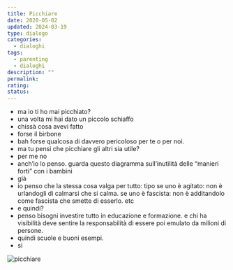 ```yaml
---
title: Picchiare
date: 2020-05-02
updated: 2024-03-19
type: dialogo
categories:
  - dialoghi
tags:
  - parenting
  - dialoghi
description: ""
permalink: 
rating: 
status: 
---
```


- ma io ti ho mai picchiato?
- una volta mi hai dato un piccolo schiaffo
- chissà cosa avevi fatto
- forse il birbone
- bah forse qualcosa di davvero pericoloso per te o per noi.
- ma tu pensi che picchiare gli altri sia utile?
- per me no
- anch’io lo penso. guarda questo diagramma sull’inutilità delle “manieri forti” con i bambini
- già
- io penso che la stessa cosa valga per tutto: tipo se uno è agitato: non è urlandogli di calmarsi che si calma. se uno è fascista: non è additandolo come fascista che smette di esserlo. etc
- e quindi?
- penso bisogni investire tutto in educazione e formazione. e chi ha visibilità deve sentire la responsabilità di essere poi emulato da milioni di persone.
- quindi scuole e buoni esempi.
- si

![picchiare](../../../assets/img/dialoghi/picchiare.jpg)
